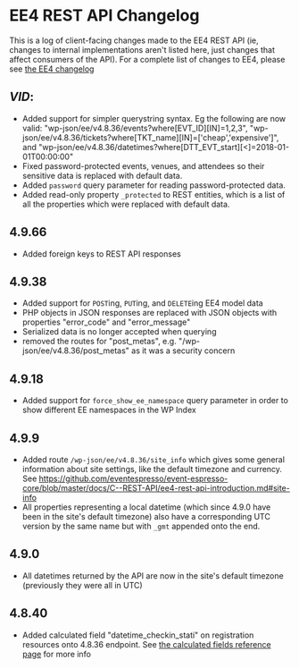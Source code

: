 
# EE4 REST API Changelog

This is a log of client-facing changes made to the EE4 REST API (ie, changes to internal implementations aren't listed here, just changes that affect consumers of the API). For a complete list of changes to EE4, please see [the EE4 changelog](https://eventespresso.com/wiki/ee4-changelog/)

## $VID:$
- Added support for simpler querystring syntax. Eg the following are now valid: "wp-json/ee/v4.8.36/events?where[EVT_ID][IN]=1,2,3", "wp-json/ee/v4.8.36/tickets?where[TKT_name][IN]=['cheap','expensive']", and "wp-json/ee/v4.8.36/datetimes?where[DTT_EVT_start][<]=2018-01-01T00:00:00"
- Fixed password-protected events, venues, and attendees so their sensitive data is replaced with default data.
- Added `password` query parameter for reading password-protected data.
- Added read-only property `_protected` to REST entities, which is a list of all the properties which were replaced with default data. 

## 4.9.66
- Added foreign keys to REST API responses

## 4.9.38
- Added support for `POST`ing, `PUT`ing, and `DELETE`ing EE4 model data
- PHP objects in JSON responses are replaced with JSON objects with properties "error_code" and "error_message"
- Serialized data is no longer accepted when querying
- removed the routes for "post_metas", e.g. "/wp-json/ee/v4.8.36/post_metas" as it was a security concern

## 4.9.18
- Added support for `force_show_ee_namespace` query parameter in order to show different EE namespaces in the WP Index

## 4.9.9
- Added route `/wp-json/ee/v4.8.36/site_info` which gives some general information about site settings, like the default timezone and currency. See https://github.com/eventespresso/event-espresso-core/blob/master/docs/C--REST-API/ee4-rest-api-introduction.md#site-info
- All properties representing a local datetime (which since 4.9.0 have been in the site's default timezone) also have a corresponding UTC version by the same name but with `_gmt` appended onto the end. 

## 4.9.0
- All datetimes returned by the API are now in the site's default timezone (previously they were all in UTC)

## 4.8.40
- Added calculated field "datetime_checkin_stati" on registration resources onto 4.8.36 endpoint. See [the calculated fields reference page](https://github.com/eventespresso/event-espresso-core/blob/master/docs/C--REST-API/ee4-rest-api-calculated-fields-reference.md) for more info
